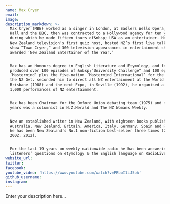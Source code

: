```yaml
---
name: Max Cryer
email:
image:
description_markdown: >-
  Max Cryer (MBE) worked as a singer in London, at Sadlers Wells Opera, Wigmore
  Hall and the BBC, then was contracted to a Hollywood agency for ten years,
  during which he made fifteen tours of&nbsp; USA as an entertainer. He became
  New Zealand television’s first quiz host, hosted NZ’s first live talk-variety
  show “Town Cryer,” and 300 television appearances in entertainment shows, was
  awarded ‘New Zealand Entertainer of the Year.’


  Max has an Honours degree in English Literature and Etymology, and for TVNZ he
  produced over 100 episodes of &nbsp;“University Challenge” and 100 episodes of
  ‘Mastermind’ plus the five-nation ‘Mastermind International’ for the BBC. When
  the NZ Gvt. seconded him to direct all NZ entertainment at the World Expo in
  Brisbane (1988) and the next Expo, in Seville (1992), he organised a total of
  1,000 performances of NZ entertainment.


  Max has been Chairman for the Oxford Union debating team (1975) and for ten
  years was a columnist in N.Z.Herald and The NZ Womans Weekly.


  Now an established writer in New Zealand, with eighteen books published (in
  Australia, New Zealand, Britain, America, Italy, Germany, Spain and Russia),
  he has been New Zealand’s No.1 non-fiction best-seller three times (2001;
  2002; 2012).


  For the last 19 years on weekly nationwide radio he has been answering
  listeners’ questions on etymology & the English language on RadioLive.
website_url:
twitter:
facebook:
youtube_video: 'https://www.youtube.com/watch?v=PRboI1iJ5oA'
github_username:
instagram:
---
```


Enter your description here...
